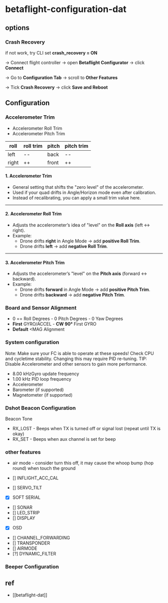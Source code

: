 
# betaflight-configuration-dat

## options 

### Crash Recovery


if not work, try CLI set **crash_recovery = ON**

→ Connect flight controller → open **Betaflight Configurator** → click **Connect**  

→ Go to **Configuration Tab** → scroll to **Other Features**  

→ Tick **Crash Recovery** → click **Save and Reboot**  



## Configuration

### Accelerometer Trim

- Accelerometer Roll Trim
- Accelerometer Pitch Trim

| roll  | roll trim | pitch | pitch trim |
| ----- | --------- | ----- | ---------- |
| left  | --        | back  | --         |
| right | ++        | front | ++         |

#### 1. Accelerometer Trim
- General setting that shifts the "zero level" of the accelerometer.  
- Used if your quad drifts in Angle/Horizon mode even after calibration.  
- Instead of recalibrating, you can apply a small trim value here.

---

#### 2. Accelerometer Roll Trim
- Adjusts the accelerometer’s idea of "level" on the **Roll axis** (left ↔ right).  
- Example:
  - Drone drifts **right** in Angle Mode → add **positive Roll Trim**.  
  - Drone drifts **left** → add **negative Roll Trim**.  

---

#### 3. Accelerometer Pitch Trim
- Adjusts the accelerometer’s "level" on the **Pitch axis** (forward ↔ backward).  
- Example:
  - Drone drifts **forward** in Angle Mode → add **positive Pitch Trim**.  
  - Drone drifts **backward** → add **negative Pitch Trim**.  


### Board and Sensor Alignment

- 0 == Roll Degrees - 0 Pitch Degrees - 0 Yaw Degrees
- **First** GYRO/ACCEL - **CW 90°** First GYRO
- **Default** <MAG Alignment

### System configuration

Note: Make sure your FC is able to operate at these speeds! Check CPU and cycletime stability. Changing this may require PID re-tuning. TIP: Disable Accelerometer and other sensors to gain more performance.

- 8.00 kHzGyro update frequency
- 1.00 kHz PID loop frequency
- Accelerometer
- Barometer (if supported)
- Magnetometer (if supported)


### Dshot Beacon Configuration

Beacon Tone

- RX_LOST - Beeps when TX is turned off or signal lost (repeat until TX is okay)
- RX_SET - Beeps when aux channel is set for beep

### other features 

- air mode - consider turn this off, it may cause the whoop bump (hop round) when touch the ground

- [] INFLIGHT_ACC_CAL
- [] SERVO_TILT
- [x] SOFT SERIAL
- [] SONAR
- [] LED_STRIP
- [] DISPLAY
- [x] OSD
- [] CHANNEL_FORWARDING
- [] TRANSPONDER
- [] AIRMODE
- [?] DYNAMIC_FILTER


### Beeper Configuration


## ref 

- [[betaflight-dat]]